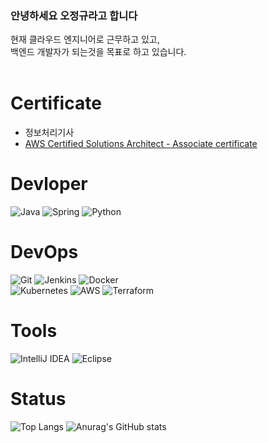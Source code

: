 ### 안녕하세요 오정규라고 합니다

현재 클라우드 엔지니어로 근무하고 있고,
<br>
백엔드 개발자가 되는것을 목표로 하고 있습니다.
<br>
<br>

<H1>Certificate</H1>

- 정보처리기사
- <a href="https://www.credly.com/badges/5c5c0543-e641-4da8-8c6c-d6acc72e749d/public_url">AWS Certified Solutions Architect - Associate certificate</a>

<H1>Devloper</H1>

![Java](https://img.shields.io/badge/java-%23ED8B00.svg?style=for-the-badge&logo=java&logoColor=white)
![Spring](https://img.shields.io/badge/spring-%236DB33F.svg?style=for-the-badge&logo=spring&logoColor=white)
![Python](https://img.shields.io/badge/python-3670A0?style=for-the-badge&logo=python&logoColor=ffdd54)

<H1>DevOps</H1>

![Git](https://img.shields.io/badge/git-%23F05033.svg?style=for-the-badge&logo=git&logoColor=white)
![Jenkins](https://img.shields.io/badge/jenkins-%232C5263.svg?style=for-the-badge&logo=jenkins&logoColor=white)
![Docker](https://img.shields.io/badge/docker-%230db7ed.svg?style=for-the-badge&logo=docker&logoColor=white)
<br>
![Kubernetes](https://img.shields.io/badge/kubernetes-%23326ce5.svg?style=for-the-badge&logo=kubernetes&logoColor=white)
![AWS](https://img.shields.io/badge/AWS-%23FF9900.svg?style=for-the-badge&logo=amazon-aws&logoColor=white)
![Terraform](https://img.shields.io/badge/terraform-%235835CC.svg?style=for-the-badge&logo=terraform&logoColor=white)

<H1>Tools</H1>

![IntelliJ IDEA](https://img.shields.io/badge/IntelliJIDEA-000000.svg?style=for-the-badge&logo=intellij-idea&logoColor=white)
![Eclipse](https://img.shields.io/badge/Eclipse-FE7A16.svg?style=for-the-badge&logo=Eclipse&logoColor=white)

<H1>Status</H1>

![Top Langs](https://github-readme-stats.vercel.app/api/top-langs/?username=squareBird&layout=compact&theme=white)
![Anurag's GitHub stats](https://github-readme-stats.vercel.app/api?username=squareBird&show_icons=true&theme=white)
